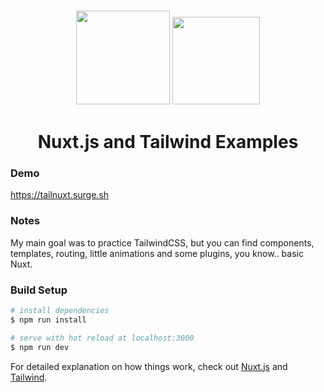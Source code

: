 

<h3 align="center">
    <img width="150" src="https://nuxtjs.org/logos/nuxt-square.svg">

<img width="140" src="https://www.vectorlogo.zone/logos/tailwindcss/tailwindcss-icon.svg">
</h3>

<h1 align="center">
Nuxt.js and Tailwind Examples
</h1>


### Demo
<a target="_blank" href="https://tailnuxt.surge.sh">https://tailnuxt.surge.sh</a>

### Notes

My main goal was to practice TailwindCSS, but you can find components, templates, routing, little animations and some plugins, you know.. basic Nuxt.  


### Build Setup

``` bash
# install dependencies
$ npm run install

# serve with hot reload at localhost:3000
$ npm run dev

```

For detailed explanation on how things work, check out [Nuxt.js](https://nuxtjs.org) and [Tailwind](https://nuxtjs.org).
